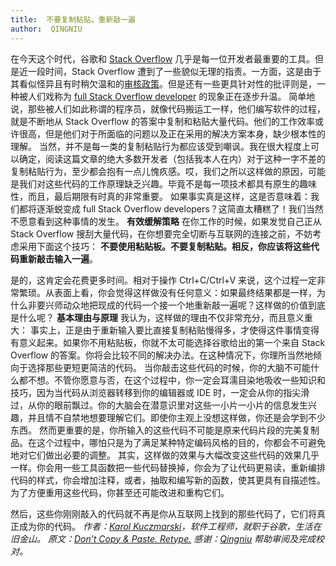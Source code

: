 ```yaml
---
title:  不要复制粘贴，重新敲一遍
author:  QINGNIU
---
```

 
在今天这个时代，谷歌和 [Stack Overflow](http://stackoverflow.com/) 几乎是每一位开发者最重要的工具。但是近一段时间，Stack Overflow 遭到了一些貌似无理的指责。一方面，这是由于其看似怪异且有时稍欠温和的[审核政策](https://medium.com/@johnslegers/the-decline-of-stack-overflow-7cb69faa575d)。但是还有一些更具针对性的批评则是，一种被人们戏称为 [full Stack Overflow developer](https://www.christianheilmann.com/2015/07/17/the-full-stackoverflow-developer/) 的现象正在逐步升温。
简单地说，那些被人们如此称谓的程序员，就像代码搬运工一样，他们编写软件的过程，就是不断地从 Stack Overflow 的答案中复制和粘贴大量代码。他们的工作效率或许很高，但是他们对于所面临的问题以及正在采用的解决方案本身，缺少根本性的理解。
当然，并不是每一类的复制粘贴行为都应该受到嘲讽。我在很大程度上可以确定，阅读这篇文章的绝大多数开发者（包括我本人在内）对于这种一字不差的复制粘贴行为，至少都会抱有一点儿愧疚感。哎，我们之所以这样做的原因，可能是我们对这些代码的工作原理缺乏兴趣。毕竟不是每一项技术都具有原生的趣味性，而且，最后期限有时真的非常重要。
如果事实真是这样，这是否意味着：我们都将逐渐蜕变成 full Stack Overflow developers？这简直太糟糕了！我们当然不愿意看到这种事情的发生。
**有效缓解策略**
在你工作的时候，如果发觉自己正从 Stack Overflow 搜刮大量代码，在你想要完全切断与互联网的连接之前，不妨考虑采用下面这个技巧：
**不要使用粘贴板。不要复制粘贴。相反，你应该将这些代码重新敲击输入一遍**。

是的，这肯定会花费更多时间。相对于操作 Ctrl+C/Ctrl+V 来说，这个过程一定非常繁琐。从表面上看，你会觉得这样做没有任何意义：如果最终结果都是一样，为什么非要兴师动众地把现成的代码一个接一个地重新敲一遍呢？这样做的价值到底是什么呢？
**基本理由与原理**
我认为，这样做的理由不仅非常充分，而且意义重大：
事实上，正是由于重新输入要比直接复制粘贴慢得多，才使得这件事情变得有意义起来。如果你不用粘贴板，你就不太可能选择谷歌给出的第一个来自 Stack Overflow 的答案。你将会比较不同的解决办法。在这种情况下，你理所当然地倾向于选择那些更短更简洁的代码。
当你敲击这些代码的时候，你的大脑不可能什么都不想。不管你愿意与否，在这个过程中，你一定会耳濡目染地吸收一些知识和技巧，因为当代码从浏览器转移到你的编辑器或 IDE 时，一定会从你的指尖滑过，从你的眼前飘过。你的大脑会在潜意识里对这些一小片一小片的信息发生兴趣，并且情不自禁地想要理解它们。即使你主观上没想这样做，你还是会学到不少东西。
然而更重要的是，你所输入的这些代码不可能是原来代码片段的完美复制品。在这个过程中，哪怕只是为了满足某种特定编码风格的目的，你都会不可避免地对它们做出必要的调整。
其实，这样做的效果与大幅改变这些代码的效果几乎一样。你会用一些工具函数把一些代码替换掉，你会为了让代码更易读，重新编排代码的样式，你会增加注释，或者，抽取和编写新的函数，使其更具有自描述性。为了方便重用这些代码，你甚至还可能改进和重构它们。

然后，这些你刚刚敲入的代码就不再是你从互联网上找到的那些代码了，它们将真正成为你的代码。
*作者：[Karol Kuczmarski](http://xion.io/page/about.html#about)，软件工程师，就职于谷歌，生活在旧金山。*
*原文：[Don’t Copy & Paste. Retype.](http://xion.io/post/programming/dont-copy-paste-retype.html)*
*感谢：[Qingniu](http://cafe.fujiji.com/u/qingniu) 帮助审阅及完成校对。*